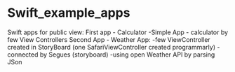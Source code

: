 # Swift_example_apps
Swift apps for public view:
First app - Calculator
-Simple App - calculator by few View Controllers
Second App - Weather App:
-few ViewController created in StoryBoard (one SafariViewController created programmarly)
-connected by Segues (storyboard)
-using open Weather API by parsing JSon
